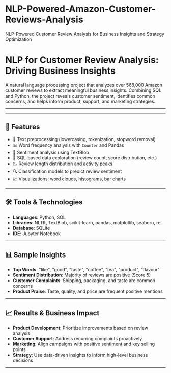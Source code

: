 # NLP-Powered-Amazon-Customer-Reviews-Analysis
NLP-Powered Customer Review Analysis for Business Insights and Strategy Optimization

#  NLP for Customer Review Analysis: Driving Business Insights

A natural language processing project that analyzes over 568,000 Amazon customer reviews to extract meaningful business insights. Combining SQL and Python, the project reveals customer sentiment, identifies common concerns, and helps inform product, support, and marketing strategies.

---

---

## 🚀 Features

- 🧹 Text preprocessing (lowercasing, tokenization, stopword removal)
- 📊 Word frequency analysis with `Counter` and Pandas
- 🧠 Sentiment analysis using TextBlob
- 📌 SQL-based data exploration (review count, score distribution, etc.)
- 📉 Review length distribution and activity peaks
- 🔍 Classification models to predict review sentiment
- 📈 Visualizations: word clouds, histograms, bar charts

---

## 🛠️ Tools & Technologies

- **Languages**: Python, SQL
- **Libraries**: NLTK, TextBlob, scikit-learn, pandas, matplotlib, seaborn, re
- **Database**: SQLite
- **IDE**: Jupyter Notebook

---

## 📊 Sample Insights

- **Top Words**: "like", "good", "taste", "coffee", "tea", "product", "flavour"
- **Sentiment Distribution**: Majority of reviews are positive (Score 5)
- **Customer Complaints**: Shipping, packaging, and taste are common concerns
- **Product Praise**: Taste, quality, and price are frequent positive mentions

---

## 📈 Results & Business Impact

- **Product Development**: Prioritize improvements based on review analysis
- **Customer Support**: Address recurring complaints proactively
- **Marketing**: Align campaigns with positive sentiment and key selling points
- **Strategy**: Use data-driven insights to inform high-level business decisions

---

